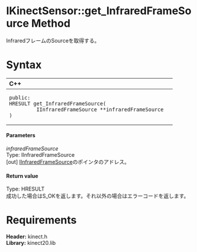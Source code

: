 IKinectSensor::get\_InfraredFrameSource Method  
==============================================  

InfraredフレームのSourceを取得する。 <span id="syntaxSection"></span>

Syntax  
======  

<table>
<colgroup>
<col width="100%" />
</colgroup>
<thead>
<tr class="header">
<th align="left">C++</th>
</tr>
</thead>
<tbody>
<tr class="odd">
<td align="left"><pre><code>public:  
HRESULT get_InfraredFrameSource(  
         IInfraredFrameSource **infraredFrameSource  
)</code></pre></td>
</tr>
</tbody>
</table>

<span id="ID4EG"></span>
#### Parameters  

*infraredFrameSource*    
Type: IInfraredFrameSource  
[out] [IInfraredFrameSource](../../IInfraredFrameSource.md)のポインタのアドレス。  

<span id="ID4EP"></span>
#### Return value  

Type: HRESULT  
成功した場合はS\_OKを返します。それ以外の場合はエラーコードを返します。  

<span id="requirements"></span>

Requirements  
============  

**Header:** kinect.h  
**Library:** kinect20.lib  



<!--Please do not edit the data in the comment block below.-->
<!--
TOCTitle : get_InfraredFrameSource Method
RLTitle : IKinectSensor::get_InfraredFrameSource Method
KeywordK : get_InfraredFrameSource method
KeywordK : IKinectSensor::get_InfraredFrameSource method
KeywordF : IKinectSensor::get_InfraredFrameSource
KeywordF : get_InfraredFrameSource
KeywordF : Microsoft.Kinect.kinect.IKinectSensor.get_InfraredFrameSource(IInfraredFrameSource@)
KeywordA : M:Microsoft.Kinect.kinect.IKinectSensor.get_InfraredFrameSource(IInfraredFrameSource@)
AssetID : M:Microsoft.Kinect.kinect.IKinectSensor.get_InfraredFrameSource(IInfraredFrameSource@)
Locale : en-us
CommunityContent : 1
APIType : Managed
APILocation : 
APIName : Microsoft.Kinect.kinect.IKinectSensor::get_InfraredFrameSource
TargetOS : Windows
TopicType : kbSyntax
DevLang : C++
DocSet : K4Wv2
ProjType : K4Wv2Proj
Technology : Kinect for Windows
Product : Kinect for Windows SDK v2
productversion : 20
-->
